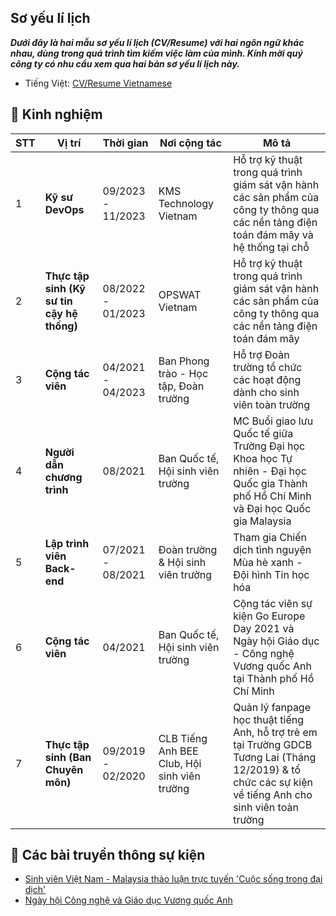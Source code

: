 ## Sơ yếu lí lịch

**_Dưới đây là hai mẫu sơ yếu lí lịch (CV/Resume) với hai ngôn ngữ khác nhau, dùng trong quá trình tìm kiếm việc làm của mình. Kính mời quý công ty có nhu cầu xem qua hai bản sơ yếu lí lịch này._**

- Tiếng Việt: [CV/Resume Vietnamese](../../public/docs/BUI-LE-TUAN-ANH-CV.pdf)

## 🏫 Kinh nghiệm

| STT | Vị trí                                     | Thời gian         | Nơi cộng tác                                 | Mô tả                                                                                                                                                     |
| --- | ------------------------------------------ | ----------------- | -------------------------------------------- | --------------------------------------------------------------------------------------------------------------------------------------------------------- |
| 1   | **Kỹ sư DevOps**                           | 09/2023 - 11/2023 | KMS Technology Vietnam                       | Hỗ trợ kỹ thuật trong quá trình giám sát vận hành các sản phẩm của công ty thông qua các nền tảng điện toán đám mây và hệ thống tại chỗ                   |
| 2   | **Thực tập sinh (Kỹ sư tin cậy hệ thống)** | 08/2022 - 01/2023 | OPSWAT Vietnam                               | Hỗ trợ kỹ thuật trong quá trình giám sát vận hành các sản phẩm của công ty thông qua các nền tảng điện toán đám mây                                       |
| 3   | **Cộng tác viên**                          | 04/2021 - 04/2023 | Ban Phong trào - Học tập, Đoàn trường        | Hỗ trợ Đoàn trường tổ chức các hoạt động dành cho sinh viên toàn trường                                                                                   |
| 4   | **Người dẫn chương trình**                 | 08/2021           | Ban Quốc tế, Hội sinh viên trường            | MC Buổi giao lưu Quốc tế giữa Trường Đại học Khoa học Tự nhiên - Đại học Quốc gia Thành phố Hồ Chí Minh và Đại học Quốc gia Malaysia                      |
| 5   | **Lập trình viên Back-end**                | 07/2021 - 08/2021 | Đoàn trường & Hội sinh viên trường           | Tham gia Chiến dịch tình nguyện Mùa hè xanh - Đội hình Tin học hóa                                                                                        |
| 6   | **Cộng tác viên**                          | 04/2021           | Ban Quốc tế, Hội sinh viên trường            | Cộng tác viên sự kiện Go Europe Day 2021 và Ngày hội Giáo dục - Công nghệ Vương quốc Anh tại Thành phố Hồ Chí Minh                                        |
| 7   | **Thực tập sinh (Ban Chuyên môn)**         | 09/2019 - 02/2020 | CLB Tiếng Anh BEE Club, Hội sinh viên trường | Quản lý fanpage học thuật tiếng Anh, hỗ trợ trẻ em tại Trường GDCB Tương Lai (Tháng 12/2019) & tổ chức các sự kiện về tiếng Anh cho sinh viên toàn trường |

## 📜 Các bài truyền thông sự kiện

- [Sinh viên Việt Nam - Malaysia thảo luận trực tuyến 'Cuộc sống trong đại dịch'](https://tuoitre.vn/sinh-vien-viet-nam-malaysia-thao-luan-truc-tuyen-cuoc-song-trong-dai-dich-20210807122658403.htm)
- [Ngày hội Công nghệ và Giáo dục Vương quốc Anh](https://www.linkedin.com/feed/update/urn:li:activity:6792718845288292352/)
